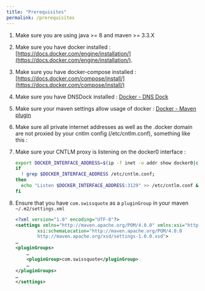 ```yaml
---
title: "Prerequisites"
permalink: /prerequisites
---
```


1. Make sure you are using java >= 8 and maven  >= 3.3.X
1. Make sure you have docker installed : [https://docs.docker.com/engine/installation/](https://docs.docker.com/engine/installation/).
1. Make sure you have docker-compose installed : [https://docs.docker.com/compose/install/](https://docs.docker.com/compose/install/)
1. Make sure you have DNSDock installed : [Docker - DNS Dock]()
1. Make sure your maven settings allow usage of docker : [Docker - Maven plugin]()
1. Make sure all private internet addresses as well as the .docker domain are not proxied by your cntlm config (/etc/cntlm.conf), something like this :

1. Make sure your CNTLM proxy is listening on the docker0 interface :

   ```bash
   export DOCKER_INTERFACE_ADDRESS=$(ip -f inet -o addr show docker0|cut -d ' ' -f 7 | cut -d '/' -f 1)
   if
     ! grep $DOCKER_INTERFACE_ADDRESS /etc/cntlm.conf;
   then
     echo "Listen $DOCKER_INTERFACE_ADDRESS:3129" >> /etc/cntlm.conf && service cntlm restart;
   fi
   ```

1. Ensure that you have `com.swissquote` as a `pluginGroup` in your maven `~/.m2/settings.xml`

   ```xml
   <?xml version="1.0" encoding="UTF-8"?>
   <settings xmlns="http://maven.apache.org/POM/4.0.0" xmlns:xsi="http://www.w3.org/2001/XMLSchema-instance"
           xsi:schemaLocation="http://maven.apache.org/POM/4.0.0
           http://maven.apache.org/xsd/settings-1.0.0.xsd">
   …
   <pluginGroups>
       …
       <pluginGroup>com.swissquote</pluginGroup>
       …
   </pluginGroups>
   …
   </settings>
   ```
